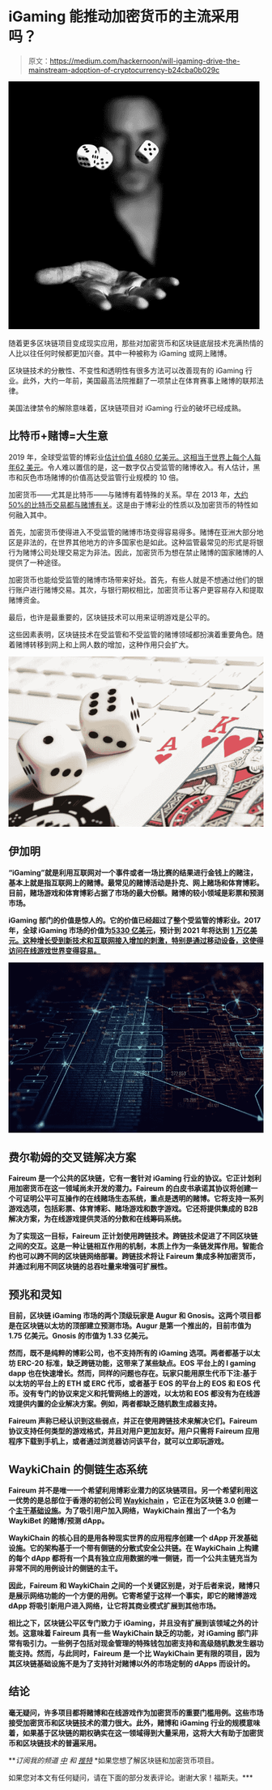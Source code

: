 # iGaming 能推动加密货币的主流采用吗？

> 原文：<https://medium.com/hackernoon/will-igaming-drive-the-mainstream-adoption-of-cryptocurrency-b24cba0b029c>

![](img/c063b1aa5b0ac832d8076dd915ecb500.png)

随着更多区块链项目变成现实应用，那些对加密货币和区块链底层技术充满热情的人比以往任何时候都更加兴奋。其中一种被称为 iGaming 或网上赌博。

区块链技术的分散性、不变性和透明性有很多方法可以改善现有的 iGaming 行业。此外，大约一年前，美国最高法院推翻了一项禁止在体育赛事上赌博的联邦法律。

美国法律禁令的解除意味着，区块链项目对 iGaming 行业的破坏已经成熟。

## 比特币+赌博=大生意

2019 年，全球受监管的博彩业[估计价值 4680 亿美元。这相当于世界上每个人每年](https://www.gbgc.com/news/2019-out-with-the-old-world-in-with-the-new-world)[62 美元](https://www.cryptogamblingnews.com/crypto-gambling-undervalued/)。令人难以置信的是，这一数字仅占受监管的赌博收入。有人估计，黑市和灰色市场赌博的价值高达受监管行业规模的 10 倍。

加密货币——尤其是比特币——与赌博有着特殊的关系。早在 2013 年，[大约 50%的比特币交易都与赌博有关](https://99bitcoins.com/half-of-all-bitcoin-transactions-might-come-from-online-gambling/)。这是由于博彩业的性质以及加密货币的特性如何融入其中。

首先，加密货币使得进入不受监管的赌博市场变得容易得多。赌博在亚洲大部分地区是非法的，在世界其他地方的许多国家也是如此。这种监管最常见的形式是将银行为赌博公司处理交易定为非法。因此，加密货币为想在禁止赌博的国家赌博的人提供了一种途径。

加密货币也能给受监管的赌博市场带来好处。首先，有些人就是不想通过他们的银行账户进行赌博交易。其次，与银行期权相比，加密货币让客户更容易存入和提取赌博资金。

最后，也许是最重要的，区块链技术可以用来证明游戏是公平的。

这些因素表明，区块链技术在受监管和不受监管的赌博领域都扮演着重要角色。随着赌博转移到网上和上网人数的增加，这种作用只会扩大。

![](img/0d2313e37c5a54b56ef501fad224fa75.png)

## 伊加明

**“iGaming”就是利用互联网对一个事件或者一场比赛的结果进行金钱上的赌注，基本上就是指互联网上的赌博。最常见的赌博活动是扑克、网上赌场和体育博彩。目前，赌场游戏和体育博彩占据了市场的最大份额。赌博的较小领域是彩票和预测市场。**

**iGaming 部门的价值是惊人的。它的价值已经超过了整个受监管的博彩业。2017 年，全球 iGaming 市场的价值为[5330 亿美元](https://www.juniperresearch.com/press/press-releases/global-online-gambling-wagers-to-approach-$1-trill)，预计到 2021 年将达到 [1 万亿美元。这种增长受到新技术和互联网接入增加的刺激，特别是通过移动设备，这使得访问在线游戏世界变得容易。](https://www.juniperresearch.com/press/press-releases/global-online-gambling-wagers-to-approach-$1-trill)**

**![](img/a6c745507f295a99fa204f852dde4d6b.png)**

## **费尔勒姆的交叉链解决方案**

**Faireum 是一个公共的区块链，它有一套针对 iGaming 行业的协议。它正计划利用加密货币在这一领域尚未开发的潜力。Faireum 的白皮书承诺其协议将创建一个可证明公平可互操作的在线赌场生态系统，重点是透明的赌博。它将支持一系列游戏选项，包括彩票、体育博彩、赌场游戏和数字游戏。它还将提供集成的 B2B 解决方案，为在线游戏提供灵活的分数和在线筹码系统。**

**为了实现这一目标，Faireum 正计划使用跨链技术。跨链技术促进了不同区块链之间的交互。这是一种让链相互作用的机制，本质上作为一条链发挥作用。智能合约也可以跨不同的区块链网络部署。跨链技术将让 Faireum 集成多种加密货币，并通过利用不同区块链的总吞吐量来增强可扩展性。**

## **预兆和灵知**

**目前，区块链 iGaming 市场的两个顶级玩家是 Augur 和 Gnosis。这两个项目都是在区块链以太坊的顶部建立预测市场。Augur 是第一个推出的，目前市值为 1.75 亿美元。Gnosis 的市值为 1.33 亿美元。**

**然而，既不是纯粹的博彩公司，也不支持所有的 iGaming 选项。两者都基于以太坊 ERC-20 标准，缺乏跨链功能，这带来了某些缺点。EOS 平台上的 I gaming dapp 也在快速增长。然而，同样的问题也存在。玩家只能用原生代币下注:基于以太坊的平台上的 ETH 或 ERC 代币，或者基于 EOS 的平台上的 EOS 和 EOS 代币。没有专门的协议来定义和托管网络上的游戏，以太坊和 EOS 都没有为在线游戏提供内置的企业解决方案。例如，两者都缺乏随机数生成器支持。**

**Faireum 声称已经认识到这些弱点，并正在使用跨链技术来解决它们。Faireum 协议支持任何类型的游戏格式，并且对用户更加友好。用户只需将 Faireum 应用程序下载到手机上，或者通过浏览器访问该平台，就可以立即玩游戏。**

## **WaykiChain 的侧链生态系统**

**Faireum 并不是唯一一个希望利用博彩业潜力的区块链项目。另一个希望利用这一优势的是总部位于香港的初创公司 [Waykichain](https://www.waykichain.com/) ，它正在为区块链 3.0 创建一个[主干基础设施](https://www.waykichain.com/Whitepaper_en.pdf)。为了吸引用户加入网络，WaykiChain 推出了一个名为 WaykiBet 的赌博/预测 dApp。**

**WaykiChain 的核心目的是用各种现实世界的应用程序创建一个 dApp 开发基础设施。它的架构基于一个带有侧链的分散式安全公共链。在 WaykiChain 上构建的每个 dApp 都将有一个具有独立应用数据的唯一侧链，而一个公共主链充当为非常不同的用例设计的侧链的主干。**

**因此，Faireum 和 WaykiChain 之间的一个关键区别是，对于后者来说，赌博只是展示网络功能的一个方便的用例。它寄希望于这样一个事实，即它的赌博游戏 dApp 将吸引新用户进入网络，让它将其商业模式扩展到其他市场。**

**相比之下，区块链公平区专门致力于 iGaming，并且没有扩展到该领域之外的计划。这意味着 Faireum 具有一些 WaykiChain 缺乏的功能，对 iGaming 部门非常有吸引力。一些例子包括对现金管理的特殊钱包加密支持和高级随机数发生器功能支持。然而，与此同时，Faireum 是一个比 WaykiChain 更有限的项目，因为其区块链基础设施不是为了支持针对赌博以外的市场定制的 dApps 而设计的。**

## **结论**

**毫无疑问，许多项目都将赌博和在线游戏作为加密货币的重要门槛用例。这些市场接受加密货币和区块链技术的潜力很大。此外，赌博和 iGaming 行业的规模意味着，如果基于区块链的期权确实在这一领域得到大量采用，这将大大有助于加密货币和区块链技术的普遍采用。**

***订阅我的频道* [*中*](/@minadown) *和* [*推特*](https://twitter.com/minad21) *如果您想了解区块链和加密货币项目。

如果您对本文有任何疑问，请在下面的部分发表评论。谢谢大家！福斯夫。***